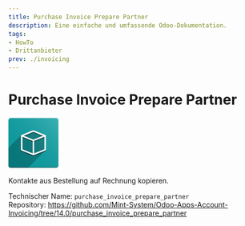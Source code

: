 ```yaml
---
title: Purchase Invoice Prepare Partner
description: Eine einfache und umfassende Odoo-Dokumentation.
tags:
- HowTo
- Drittanbieter
prev: ./invoicing
---
```

# Purchase Invoice Prepare Partner

![icon_oms_box](assets/icon_oms_box.png)

Kontakte aus Bestellung auf Rechnung kopieren.

Technischer Name: `purchase_invoice_prepare_partner`\
Repository: <https://github.com/Mint-System/Odoo-Apps-Account-Invoicing/tree/14.0/purchase_invoice_prepare_partner>